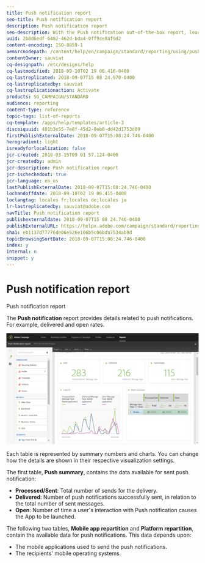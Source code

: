 ```yaml
---
title: Push notification report
seo-title: Push notification report
description: Push notification report
seo-description: With the Push notification out-of-the-box report, learn about the success of your push notifications.
uuid: 2b8d6edf-6482-462d-bda4-0ff9ce8af9d2
content-encoding: ISO-8859-1
aemsrcnodepath: /content/help/en/campaign/standard/reporting/using/push-notification-report
contentOwner: sauviat
cq-designpath: /etc/designs/help
cq-lastmodified: 2018-09-10T02 19 06.416-0400
cq-lastreplicated: 2018-09-07T15 08 24.970-0400
cq-lastreplicatedby: sauviat
cq-lastreplicationaction: Activate
products: SG_CAMPAIGN/STANDARD
audience: reporting
content-type: reference
topic-tags: list-of-reports
cq-template: /apps/help/templates/article-3
discoiquuid: 401b3e55-7e8f-45d2-8eb0-dd42d1753d09
firstPublishExternalDate: 2018-09-07T15:08:24.746-0400
herogradient: light
isreadyforlocalization: false
jcr-created: 2018-03-15T09 01 57.124-0400
jcr-createdby: admin
jcr-description: Push notification report
jcr-ischeckedout: true
jcr-language: en_us
lastPublishExternalDate: 2018-09-07T15:08:24.746-0400
lochandoffdate: 2018-09-10T02 19 06.415-0400
loclangtag: locales fr;locales de;locales ja
lr-lastreplicatedby: sauviat@adobe.com
navTitle: Push notification report
publishexternaldate: 2018-09-07T15 08 24.746-0400
publishExternalURL: https://helpx.adobe.com/campaign/standard/reporting/using/push-notification-report.html
sha1: eb1137d77776de06e526e106b5c06bda7534ab8d
topicBrowsingSortDate: 2018-09-07T15:08:24.746-0400
index: y
internal: n
snippet: y
---
```


# Push notification report

Push notification report

The **Push notification** report provides details related to push notifications. For example, delivered and open rates.

![](assets/dynamic_report_push.png)

Each table is represented by summary numbers and charts. You can change how the details are shown in their respective visualization settings.

The first table, **Push summary**, contains the data available for sent push notification:

* **Processed/Sent**: Total number of sends for the delivery.
* **Delivered**: Number of push notifications successfully sent, in relation to the total number of sent messages.
* **Open**: Number of time a user's interaction with Push notification causes the App to be launched.

The following two tables, **Mobile app repartition** and **Platform repartition**, contain the available data for push notifications. This data depends upon:

* The mobile applications used to send the push notifications.
* The recipients' mobile operating systems.

